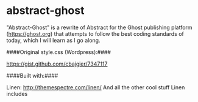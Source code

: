 abstract-ghost
==============
"Abstract-Ghost" is a rewrite of Abstract for the Ghost publishing platform (https://ghost.org) that attempts to follow the best coding standards of today, which I will learn as I go along.

####Original style.css (Wordpress):####

https://gist.github.com/cbajgier/7347117

####Built with:####

Linen: http://themespectre.com/linen/
And all the other cool stuff Linen includes
